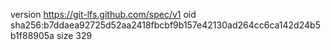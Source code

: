 version https://git-lfs.github.com/spec/v1
oid sha256:b7ddaea92725d52aa2418fbcbf9b157e42130ad264cc6ca142d24b5b1f88905a
size 329
